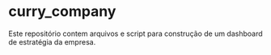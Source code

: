 # curry_company
Este repositório contem arquivos e script para construção de um dashboard de estratégia da empresa.
